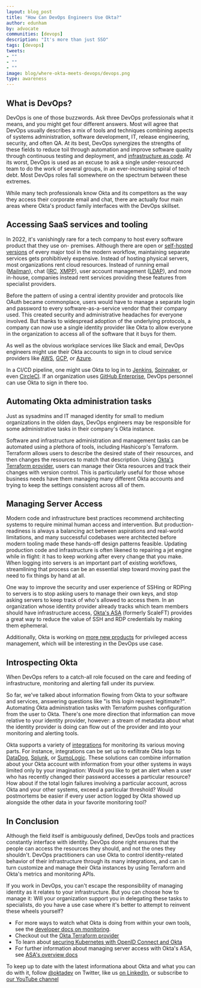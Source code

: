 ```yaml
---
layout: blog_post
title: "How Can DevOps Engineers Use Okta?"
author: edunham 
by: advocate
communities: [devops]
description: "It's more than just SSO"
tags: [devops]
tweets:
- ""
- ""
- ""
image: blog/where-okta-meets-devops/devops.png
type: awareness
---
```


## What is DevOps? 

DevOps is one of those buzzwords. Ask three DevOps professionals what it means, and you might get four different answers. Most will agree that DevOps usually describes a mix of tools and techniques combining aspects of systems administration, software development, IT, release engineering, security, and often QA. At its best, DevOps synergizes the strengths of these fields to reduce toil through automation and improve software quality through continuous testing and deployment, and [infrastructure as code](https://en.wikipedia.org/wiki/Infrastructure_as_code). At its worst, DevOps is used as an excuse to ask a single under-resourced team to do the work of several groups, in an ever-increasing spiral of tech debt. Most DevOps roles fall somewhere on the spectrum between these extremes. 

While many tech professionals know Okta and its competitors as the way they access their corporate email and chat, there are actually four main areas where Okta's product family interfaces with the DevOps skillset. 

## Accessing SaaS services and tooling

In 2022, it's vanishingly rare for a tech company to host every software product that they use on- premises. Although there are open or [self-hosted versions](https://github.com/awesome-selfhosted/awesome-selfhosted) of every major tool in the modern workflow, maintaining separate services gets prohibitively expensive. Instead of hosting physical servers, most organizations rent cloud resources. Instead of running email ([Mailman](https://list.org/)), chat ([IRC](https://datatracker.ietf.org/doc/html/rfc1459), [XMPP](https://xmpp.org/about/technology-overview/)), user account management ([LDAP](https://ldap.com/)), and more in-house, companies instead rent services providing these features from specialist providers. 

Before the pattern of using a central identity provider and protocols like OAuth became commonplace, users would have to manage a separate login and password to every software-as-a-service vendor that their company used. This created security and administrative headaches for everyone involved. But thanks to widespread adoption of the underlying protocols, a company can now use a single identity provider like Okta to allow everyone in the organization to access all of the software that it buys for them. 

As well as the obvious workplace services like Slack and email, DevOps engineers might use their Okta accounts to sign in to cloud service providers like [AWS](https://www.okta.com/aws/), [GCP](https://www.okta.com/%20partners/google/), or [Azure](https://www.okta.com/integrations/azure-portal-login/#overview).

In a CI/CD pipeline, one might use Okta to log in to [Jenkins](https://www.okta.com/integrations/jenkins/#overview), [Spinnaker](https://docs.armory.io/armory-enterprise/armory-admin/auth-okta-configure/), or even [CircleCI](https://www.okta.com/integrations/circleci/#overview). If an organization uses [GitHub Enterprise](https://saml-doc.okta.com/Provisioning_Docs/GitHub_Enterprise_Provisioning.html), DevOps personnel can use Okta to sign in there too. 

## Automating Okta administration tasks
Just as sysadmins and IT managed identity for small to medium organizations in the olden days, DevOps engineers may be responsible for some administrative tasks in their company's Okta instance. 

Software and infrastructure administration and management tasks can be automated using a plethora of tools, including Hashicorp's Terraform. Terraform allows users to describe the desired state of their resources, and then changes the resources to match that description.  Using [Okta's Terraform provider](https://github.com/okta/terraform-provider-okta), users can manage their Okta resources and track their changes with version control. This is particularly useful for those whose business needs have them managing many different Okta accounts and trying to keep the settings consistent across all of them. 

## Managing Server Access

Modern code and infrastructure best practices recommend architecting systems to require minimal human access and intervention. But production-readiness is always a balancing act between aspirations and real-world limitations, and many successful codebases were architected before modern tooling made these hands-off design patterns feasible. Updating production code and infrastructure is often likened to repairing a jet engine while in flight: it has to keep working after every change that you make. When logging into servers is an important part of existing workflows, streamlining that process can be an essential step toward moving past the need to fix things by hand at all. 

One way to improve the security and user experience of SSHing or RDPing to servers is to stop asking users to manage their own keys, and stop asking servers to keep track of who's allowed to access them. In an organization whose identity provider already tracks which team members should have infrastructure access, [Okta's ASA](https://www.okta.com/demo/okta-advanced-server-access/) (formerly ScaleFT) provides a great way to reduce the value of SSH and RDP credentials by making them ephemeral. 

Additionally, Okta is working on [more new products](https://www.okta.com/press-room/press-releases/okta-introduces-new-okta-privileged-access-product-to-strengthen-security/) for privileged access management, which will be interesting in the DevOps use case. 

## Introspecting Okta

When DevOps refers to a catch-all role focused on the care and feeding of infrastructure, monitoring and alerting fall under its purview. 

So far, we've talked about information flowing from Okta to your software and services, answering questions like "is this login request legitimate?". Automating Okta administration tasks with Terraform pushes configuration from the user to Okta. There's one more direction that information can move relative to your identity provider, however: a stream of metadata about what the identity provider is doing can flow out of the provider and into your monitoring and alerting tools. 

Okta supports a variety of [integrations](https://support.okta.com/help/s/article/Exporting-Okta-Log-Data) for monitoring its various moving parts. For instance, integrations can be set up to exfiltrate Okta logs to [DataDog](https://docs.datadoghq.com/integrations/okta/), [Splunk](https://www.okta.com/integrations/splunk-add-on-for-okta/), or [SumoLogic](https://www.okta.com/integrations/sumologic/). These solutions can combine information about your Okta account with information from your other systems in ways limited only by your imagination: Would you like to get an alert when a user who has recently changed their password accesses a particular resource? How about if the total login failures involving a particular account, across Okta and your other systems, exceed a particular threshold? Would postmortems be easier if every user action logged by Okta showed up alongside the other data in your favorite monitoring tool?

## In Conclusion

Although the field itself is ambiguously defined, DevOps tools and practices constantly interface with identity. DevOps done right ensures that the people can access the resources they should, and not the ones they shouldn't. DevOps practitioners can use Okta to control identity-related behavior of their infrastructure through its many integrations, and can in turn customize and manage their Okta instances by using Terraform and Okta's metrics and monitoring APIs. 

If you work in DevOps, you can't escape the responsibility of managing identity as it relates to your infrastructure. But you can choose how to manage it: Will your organization support you in delegating these tasks to specialists, do you have a use case where it's better to attempt to reinvent these wheels yourself?

* For more ways to watch what Okta is doing from within your own tools, see the [developer docs on monitoring](https://developer.okta.com/docs/concepts/monitor). 
* Checkout out the [Okta Terraform provider](https://github.com/okta/terraform-provider-okta)
* To learn about [securing Kubernetes with OpenID Connect and Okta](/blog/2021/11/08/k8s-api-server-oidc)
* For further information about managing server access with Okta's ASA, see [ASA's overview docs](https://help.okta.com/asa/en-us/Content/Topics/Adv_Server_Access/docs/asa-overview.htm)

To keep up to date with the latest informationa about Okta and what you can do with it, follow [@oktadev](https://twitter.com/oktadev) on Twitter, like us [on LinkedIn](https://www.linkedin.com/company/oktadev/), or subscribe to [our YouTube channel](https://www.youtube.com/oktadev)

